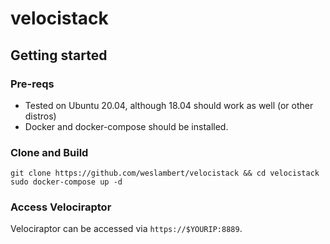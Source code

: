 # velocistack

## Getting started
### Pre-reqs
- Tested on Ubuntu 20.04, although 18.04 should work as well (or other distros)
- Docker and docker-compose should be installed.

### Clone and Build
```
git clone https://github.com/weslambert/velocistack && cd velocistack
sudo docker-compose up -d
```

### Access Velociraptor
Velociraptor can be accessed via `https://$YOURIP:8889`.
